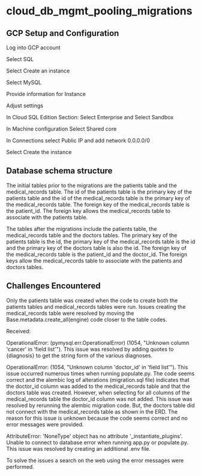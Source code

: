 # cloud_db_mgmt_pooling_migrations



## GCP Setup and Configuration 

Log into GCP account

Select SQL

Select Create an instance

Select MySQL

Provide information for Instance

Adjust settings 

In Cloud SQL Edition Section: Select Enterprise and Select Sandbox

In Machine configuration Select Shared core

In Connections select Public IP and  add network 0.0.0.0/0

Select Create the instance



## Database schema structure
The initial tables prior to the migrations are the patients table and the medical_records table. The id of the patients table is the primary key of the patients table and the id of the medical_records table is the primary key of the medical_records table. The foreign key of the medical_records table is the patient_id. The foreign key allows the medical_records table to associate with the patients table.

The tables after the migrations include the patients table, the medical_records table and the doctors tables. The primary key of the patients table is the id, the primary key of the medical_records table is the id and the primary key of the doctors table is also the id. The foreign key of the medical_records table is the patient_id and the doctor_id. The foreign keys allow the medical_records table to associate with the patients and doctors tables.


## Challenges Encountered

Only the patients table was created when the code to create both the patients tables and medical_records tables were run. Issues creating the medical_records table were resolved by moving the Base.metadata.create_all(engine) code closer to the table codes.


Received:

OperationalError: (pymysql.err.OperationalError) (1054, "Unknown column 'cancer' in 'field list'"). This issue was resolved by adding quotes to {diagnosis} to get the string form of the various diagnoses.


OperationalError: (1054, "Unknown column 'doctor_id' in 'field list'").
This issue occurred numerous times when running populate.py. The code seems correct and the alembic log of alterations (migration.sql file) indicates that the doctor_id column was added to the medical_records table and that the doctors table was created. However, when selecting for all columns of the medical_records table the doctor_id column was not added. This issue was resolved by rerunning the alembic migration code. But, the doctors table did not connect with the medical_records table as shown in the ERD. The reason for this issue is unknown because the code seems correct and no error messages were provided. 




AttributeError: 'NoneType' object has no attribute '_instantiate_plugins'.
Unable to connect to database error when running app.py or populate.py.
This issue was resolved by creating an additional .env file.


To solve the issues a search on the web using the error messages were performed.
